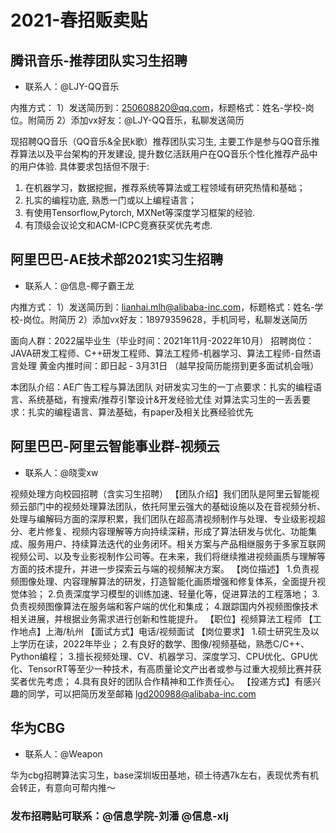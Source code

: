 # 2021-春招贩卖贴

## 腾讯音乐-推荐团队实习生招聘

* 联系人：@LJY-QQ音乐

内推方式：
1）发送简历到：250608820@qq.com，标题格式：姓名-学校-岗位。附简历
2）添加vx好友：@LJY-QQ音乐，私聊发送简历

  现招聘QQ音乐（QQ音乐&全民k歌）推荐团队实习生, 主要工作是参与QQ音乐推荐算法以及平台架构的开发建设, 提升数亿活跃用户在QQ音乐个性化推荐产品中的用户体验. 具体要求包括但不限于:

1.  在机器学习，数据挖掘，推荐系统等算法或工程领域有研究热情和基础； 
2.  扎实的编程功底, 熟悉一门或以上编程语言；
3.  有使用Tensorflow,Pytorch, MXNet等深度学习框架的经验.  
4.  有顶级会议论文和ACM-ICPC竞赛获奖优先考虑.



## 阿里巴巴-AE技术部2021实习生招聘

* 联系人：@信息-椰子霸王龙  

内推方式：
1）发送简历到：lianhai.mlh@alibaba-inc.com，标题格式：姓名-学校-岗位。附简历
2）添加vx好友：18979359628，手机同号，私聊发送简历

面向人群：2022届毕业生（毕业时间：2021年11月-2022年10月）
招聘岗位：JAVA研发工程师、C++研发工程师、算法工程师-机器学习、算法工程师-自然语言处理
黄金内推时间：即日起 - 3月31日 （越早投简历能捞到更多面试机会哦）

本团队介绍：AE广告工程与算法团队
对研发实习生的一丁点要求：扎实的编程语言、系统基础，有搜索/推荐引擎设计&开发经验尤佳
对算法实习生的一丢丢要求：扎实的编程语言、算法基础，有paper及相关比赛经验优先

## 阿里巴巴-阿里云智能事业群-视频云

* 联系人：@晓雯xw

视频处理方向校园招聘（含实习生招聘）
【团队介绍】我们团队是阿里云智能视频云部门中的视频处理算法团队，依托阿里云强大的基础设施以及在音视频分析、处理与编解码方面的深厚积累，我们团队在超高清视频制作与处理、专业级影视超分、老片修复、视频内容理解等方向持续深耕，形成了算法研发与优化、功能集成、服务用户、持续算法迭代的业务闭环。相关方案与产品相继服务于多家互联网视频公司、以及专业影视制作公司等。在未来，我们将继续推进视频画质与理解等方面的技术提升，并进一步探索云与端的视频解决方案。
【岗位描述】
1.负责视频图像处理、内容理解算法的研发，打造智能化画质增强和修复体系，全面提升视觉体验；
2.负责深度学习模型的训练加速、轻量化等，促进算法的工程落地；
3.负责视频图像算法在服务端和客户端的优化和集成；
4.跟踪国内外视频图像技术相关进展，并根据业务需求进行创新和性能提升。
【职位】视频算法工程师
【工作地点】上海/杭州
【面试方式】电话/视频面试
【岗位要求】
1.硕士研究生及以上学历在读，2022年毕业；
2.有良好的数学、图像/视频基础，熟悉C/C++、Python编程；
3.擅长视频处理、CV、机器学习、深度学习、CPU优化、GPU优化、TensorRT等至少一种技术，有高质量论文产出者或参与过重大视频比赛并获奖者优先考虑；
4.具有良好的团队合作精神和工作责任心。
【投递方式】有感兴趣的同学，可以把简历发至邮箱
lgd200988@alibaba-inc.com



## 华为CBG

* 联系人：@Weapon

华为cbg招聘算法实习生，base深圳坂田基地，硕士待遇7k左右，表现优秀有机会转正，有意向可帮内推～



### 发布招聘贴可联系：@信息学院-刘潘 @信息-xlj
